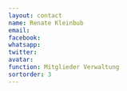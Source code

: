 ```yaml
---
layout: contact
name: Renate Kleinbub
email:
facebook:
whatsapp:
twitter:
avatar: 
function: Mitglieder Verwaltung
sortorder: 3
---
```

